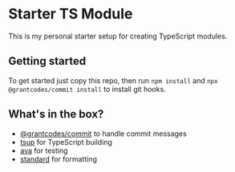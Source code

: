 # Starter TS Module

This is my personal starter setup for creating TypeScript modules.

## Getting started

To get started just copy this repo, then run `npm install` and `npx @grantcodes/commit install` to install git hooks.

## What's in the box?

- [@grantcodes/commit](https://github.com/grantcodes/commit) to handle commit messages
- [tsup](https://github.com/egoist/tsup) for TypeScript building
- [ava](https://github.com/avajs/ava) for testing
- [standard](https://github.com/standard/ts-standard) for formatting
